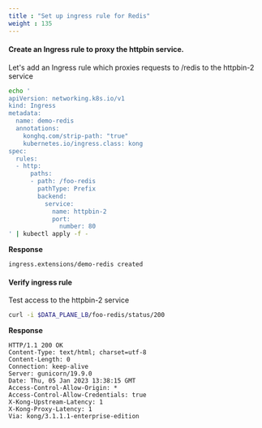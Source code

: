 ```yaml
---
title : "Set up ingress rule for Redis"
weight : 135
---
```



#### Create an Ingress rule to proxy the httpbin service.

Let's add an Ingress rule which proxies requests to /redis to the httpbin-2 service

```bash
echo '
apiVersion: networking.k8s.io/v1
kind: Ingress
metadata:
  name: demo-redis
  annotations:
    konghq.com/strip-path: "true"
    kubernetes.io/ingress.class: kong
spec:
  rules:
  - http:
      paths:
      - path: /foo-redis
        pathType: Prefix
        backend:
          service:
            name: httpbin-2
            port: 
              number: 80
' | kubectl apply -f -
```

**Response**

```
ingress.extensions/demo-redis created
```


#### Verify ingress rule

Test access to the httpbin-2 service

```bash
curl -i $DATA_PLANE_LB/foo-redis/status/200
```


**Response**

```
HTTP/1.1 200 OK
Content-Type: text/html; charset=utf-8
Content-Length: 0
Connection: keep-alive
Server: gunicorn/19.9.0
Date: Thu, 05 Jan 2023 13:38:15 GMT
Access-Control-Allow-Origin: *
Access-Control-Allow-Credentials: true
X-Kong-Upstream-Latency: 1
X-Kong-Proxy-Latency: 1
Via: kong/3.1.1.1-enterprise-edition
```
